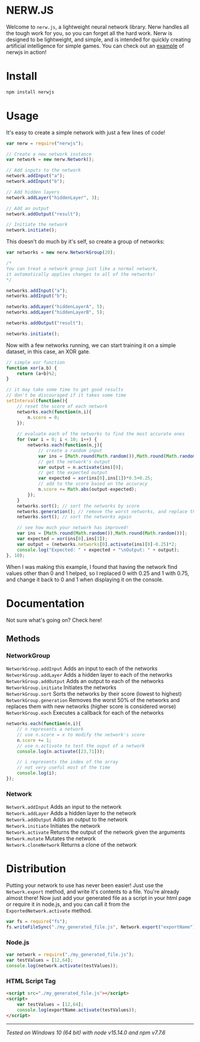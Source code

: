 
# NERW.JS

Welcome to `nerw.js`, a lightweight neural network library. Nerw handles all the tough work for you, so you can forget all the hard work. Nerw is designed to be lightweight, and simple, and is intended for quickly creating artificial intelligence for simple games. You can check out an [example](https://shrecked.my.to/nerw/example) of nerwjs in action!


# Install

```bash
npm install nerwjs
```
# Usage

It's easy to create a simple network with just a few lines of code!
```js
var nerw = require("nerwjs");

// Create a new network instance
var network = new nerw.Network();

// Add inputs to the network
network.addInput("a");
network.addInput("b");

// Add hidden layers
network.addLayer("hiddenLayer", 3);

// Add an output
network.addOutput("result");

// Initiate the network
network.initiate();
```
This doesn't do much by it's self, so create a group of networks:

```js
var networks = new nerw.NetworkGroup(20);

/*
You can treat a network group just like a normal network,
it automatically applies changes to all of the networks!
*/

networks.addInput("a");
networks.addInput("b");

networks.addLayer("hiddenLayerA", 5);
networks.addLayer("hiddenLayerB", 5);

networks.addOutput("result");

networks.initiate();
```
Now with a few networks running, we can start training it on a simple dataset, in this case, an XOR gate.
```js
// simple xor function
function xor(a,b) {
	return (a+b)%2;
}

// it may take some time to get good results
// don't be discouraged if it takes some time
setInterval(function(){
	// reset the score of each network
	networks.each(function(n,i){
		n.score = 0;
	});
	
	// evaluate each of the networks to find the most accurate ones
	for (var i = 0; i < 10; i++) {
		networks.each(function(n,j){
			// create a random input
			var ins = [Math.round(Math.random()),Math.round(Math.random())];
			// get the network's output
			var output = n.activate(ins)[0];
			// get the expected output
			var expected = xor(ins[0],ins[1])*0.5+0.25;
			// add to the score based on the accuracy
			n.score += Math.abs(output-expected);
		});
	}
	networks.sort(); // sort the networks by score
	networks.generation(); // remove the worst networks, and replace them with better ones
	networks.sort(); // sort the networks again

	// see how much your network has improved!
	var ins = [Math.round(Math.random()),Math.round(Math.random())];
	var expected = xor(ins[0],ins[1]);
	var output = (networks.networks[0].activate(ins)[0]-0.25)*2;
	console.log("Expected: " + expected + "\nOutput: " + output);
}, 10);
```
When I was making this example, I found that having the network find values other than 0 and 1 helped, so I replaced 0 with 0.25 and 1 with 0.75, and change it back to 0 and 1 when displaying it on the console.


# Documentation
Not sure what's going on? Check here!
## Methods
### NetworkGroup
``NetworkGroup.addInput``
Adds an input to each of the networks<br />
``NetworkGroup.addLayer``
Adds a hidden layer to each of the networks<br />
``NetworkGroup.addOutput``
Adds an output to each of the networks<br />
``NetworkGroup.initiate``
Initiates the networks<br />
``NetworkGroup.sort``
Sorts the networks by their score (lowest to highest)<br />
``NetworkGroup.generation``
Removes the worst 50% of the networks and replaces them with new networks (higher score is considered worse)<br />
``NetworkGroup.each``
Executes a callback for each of the networks<br />
```js
networks.each(function(n,i){
	// n represents a network
	// use n.score = x to modify the network's score
	n.score += 1;
	// use n.activate to test the ouput of a network
	console.log(n.activate([23,71]));

	// i represents the index of the array
	// not very useful most of the time
	console.log(i);
});
```
### Network
``Network.addInput``
Adds an input to the network<br />
``Network.addLayer``
Adds a hidden layer to the network<br />
``Network.addOutput``
Adds an output to the network<br />
``Network.initiate``
Initiates the network<br />
``Network.activate``
Returns the output of the network given the arguments<br />
``Network.mutate``
Mutates the network<br />
``Network.cloneNetwork``
Returns a clone of the network<br />

# Distribution
Putting your network to use has never been easier! Just use the ``Network.export`` method, and write it's contents to a file. You're already almost there! Now just add your generated file as a script in your html page or require it in node.js, and you can call it from the ``ExportedNetwork.activate`` method.
```js
var fs = require("fs");
fs.writeFileSync("./my_generated_file.js", Network.export("exportName"));
```
### Node.js
```js
var network = require("./my_generated_file.js");
var testValues = [12,64];
console.log(network.activate(testValues));
```
### HTML Script Tag
```html
<script src="./my_generated_file.js"></script>
<script>
	var testValues = [12,64];
	console.log(exportName.activate(testValues));
</script>
```

---

_Tested on Windows 10 (64 bit) with node v15.14.0 and npm v7.7.6_
